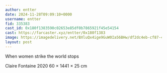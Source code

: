 ```yaml
---
author: entter
date: 2024-11-28T09:09:10+0000
username: entter
fid: 335383
cast_id: 0x180f1383590c02653e85df0b7865921f45e54154
cast: https://farcaster.xyz/entter/0x180f1383
image: https://imagedelivery.net/BXluQx4ige9GuW0Ia56BHw/df2dc4eb-cf87-49aa-1870-27b1a92d0400/original
layout: post
---
```


When women strike the world stops

Claire Fontaine 2020
60 × 1441 × 25 cm

<img src='https://imagedelivery.net/BXluQx4ige9GuW0Ia56BHw/df2dc4eb-cf87-49aa-1870-27b1a92d0400/original' alt='' referrerpolicy='no-referrer'/>
